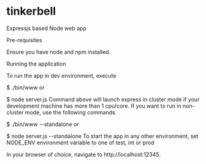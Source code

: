 # tinkerbell

Expressjs based Node web app 

Pre-requisites

Ensure you have node and npm installed.

Running the application

To run the app in dev environment, execute

$ ./bin/www
or

$ node server.js
Command above will launch express in cluster mode if your development machine has more than 1 cpu/core. If you want to run in non-cluster mode, use the following commands

$ ./bin/www --standalone
or

$ node server.js --standalone
To start the app in any other environment, set NODE_ENV environment variable to one of test, int or prod

In your browser of choice, navigate to http://localhost:12345.


